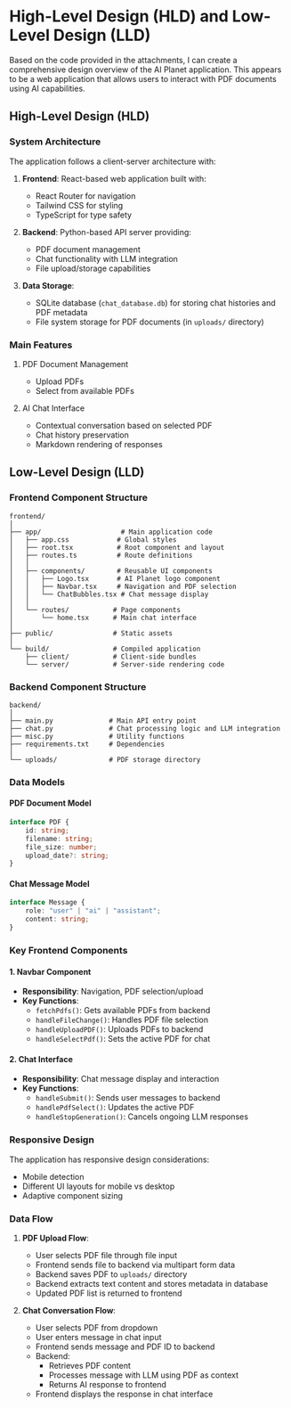 # High-Level Design (HLD) and Low-Level Design (LLD) 

Based on the code provided in the attachments, I can create a comprehensive design overview of the AI Planet application. This appears to be a web application that allows users to interact with PDF documents using AI capabilities.

## High-Level Design (HLD)

### System Architecture
The application follows a client-server architecture with:

1. **Frontend**: React-based web application built with:
   - React Router for navigation
   - Tailwind CSS for styling
   - TypeScript for type safety

2. **Backend**: Python-based API server providing:
   - PDF document management
   - Chat functionality with LLM integration
   - File upload/storage capabilities

3. **Data Storage**:
   - SQLite database (`chat_database.db`) for storing chat histories and PDF metadata
   - File system storage for PDF documents (in `uploads/` directory)

### Main Features
1. PDF Document Management
   - Upload PDFs
   - Select from available PDFs

2. AI Chat Interface
   - Contextual conversation based on selected PDF
   - Chat history preservation
   - Markdown rendering of responses

## Low-Level Design (LLD)

### Frontend Component Structure

```
frontend/
│
├── app/                    # Main application code
│   ├── app.css            # Global styles
│   ├── root.tsx           # Root component and layout
│   ├── routes.ts          # Route definitions
│   │
│   ├── components/        # Reusable UI components
│   │   ├── Logo.tsx       # AI Planet logo component
│   │   ├── Navbar.tsx     # Navigation and PDF selection
│   │   └── ChatBubbles.tsx # Chat message display
│   │
│   └── routes/           # Page components
│       └── home.tsx      # Main chat interface
│
├── public/               # Static assets
│
└── build/                # Compiled application
    ├── client/           # Client-side bundles
    └── server/           # Server-side rendering code
```

### Backend Component Structure

```
backend/
│
├── main.py              # Main API entry point
├── chat.py              # Chat processing logic and LLM integration
├── misc.py              # Utility functions
├── requirements.txt     # Dependencies
│
└── uploads/             # PDF storage directory
```

### Data Models

#### PDF Document Model
```typescript
interface PDF {
    id: string;
    filename: string;
    file_size: number;
    upload_date?: string;
}
```

#### Chat Message Model
```typescript
interface Message {
    role: "user" | "ai" | "assistant";
    content: string;
}
```

### Key Frontend Components

#### 1. Navbar Component
- **Responsibility**: Navigation, PDF selection/upload
- **Key Functions**:
  - `fetchPdfs()`: Gets available PDFs from backend
  - `handleFileChange()`: Handles PDF file selection
  - `handleUploadPDF()`: Uploads PDFs to backend
  - `handleSelectPdf()`: Sets the active PDF for chat

#### 2. Chat Interface
- **Responsibility**: Chat message display and interaction
- **Key Functions**:
  - `handleSubmit()`: Sends user messages to backend
  - `handlePdfSelect()`: Updates the active PDF
  - `handleStopGeneration()`: Cancels ongoing LLM responses

### Responsive Design
The application has responsive design considerations:
- Mobile detection
- Different UI layouts for mobile vs desktop
- Adaptive component sizing

### Data Flow

1. **PDF Upload Flow**:
   - User selects PDF file through file input
   - Frontend sends file to backend via multipart form data
   - Backend saves PDF to `uploads/` directory
   - Backend extracts text content and stores metadata in database
   - Updated PDF list is returned to frontend

2. **Chat Conversation Flow**:
   - User selects PDF from dropdown
   - User enters message in chat input
   - Frontend sends message and PDF ID to backend
   - Backend:
     - Retrieves PDF content
     - Processes message with LLM using PDF as context
     - Returns AI response to frontend
   - Frontend displays the response in chat interface
